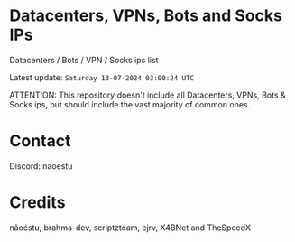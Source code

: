 # Datacenters, VPNs, Bots and Socks IPs
 
Datacenters / Bots / VPN / Socks ips list

Latest update: `Saturday 13-07-2024 03:00:24 UTC` 

ATTENTION: This repository doesn't include all Datacenters, VPNs, Bots & Socks ips, 
but should include the vast majority of common ones.

# Contact
Discord: naoestu

# Credits
nãoéstu, brahma-dev, scriptzteam, ejrv, X4BNet and TheSpeedX
